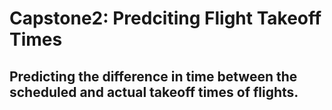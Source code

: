 # Capstone2: Predciting Flight Takeoff Times
## Predicting the difference in time between the scheduled and actual takeoff times of flights.
